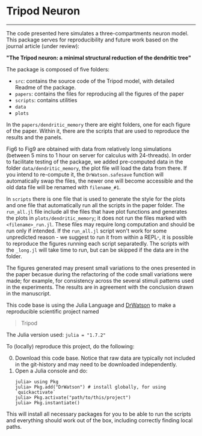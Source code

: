 # Tripod Neuron
-------------

The code presented here simulates a three-compartments neuron model. This package serves for reproducibility and future work based on the journal article (under review):

__"The Tripod neuron: a minimal structural reduction of the
dendritic tree"__


The package is composed of five folders:

- `src`: contains the source code of the Tripod model, with detailed Readme of the package.
- `papers`: contains the files for reproducing all the figures of the paper
- `scripts`: contains utilities
- `data`
- `plots`

In the `papers/dendritic_memory` there are eight folders, one for each figure of the paper. Within it, there are the scripts that are used to reproduce the results and the panels.

Fig6 to Fig9 are obtained with data from relatively long simulations (between 5 mins to 1 hour on server for calculus with 24-threads). In order to facilitate testing of the package, we added pre-computed data in the folder `data/dendritic_memory`, the plot file will load the data from there. 
If you intend to re-compute it, the `DrWatson.safesave` function will automatically swap the files, the newer one will become accessible and the old data file will be renamed with `filename_#1`.

In `scripts` there is one file that is used to generate the style for the plots and one file that automatically run all the scripts in the paper folder.
The `run_all.jl` file include all the files that have plot functions and generates the plots in `plots/dendritic_memory`; it does not run the files marked with `<filename>_run.jl`. These files may require long computation and should be run only if intended.
If the `run_all.jl` script won't work for some unpredicted reason - we suggest to run it from within a REPL-, it is possible to reproduce the figures running each script separatedly. The scripts with the `_long.jl` will take time to run, but can be skipped if the data are in the folder.

The figures generated may present small variations to the ones presented in the paper becasue during the refactoring of the code small variations were made; for example, for consistency across the several stimuli patterns used in the experiments. The results are in agreement with the conclusion drawn in the manuscript.

This code base is using the Julia Language and [DrWatson](https://juliadynamics.github.io/DrWatson.jl/stable/) to make a reproducible scientific project named
> Tripod

The Julia version used: `julia = "1.7.2"`

To (locally) reproduce this project, do the following:

0. Download this code base. Notice that raw data are typically not included in the
   git-history and may need to be downloaded independently.
1. Open a Julia console and do:
   ```
   julia> using Pkg
   julia> Pkg.add("DrWatson") # install globally, for using `quickactivate`
   julia> Pkg.activate("path/to/this/project")
   julia> Pkg.instantiate()
   ```

This will install all necessary packages for you to be able to run the scripts and
everything should work out of the box, including correctly finding local paths.

